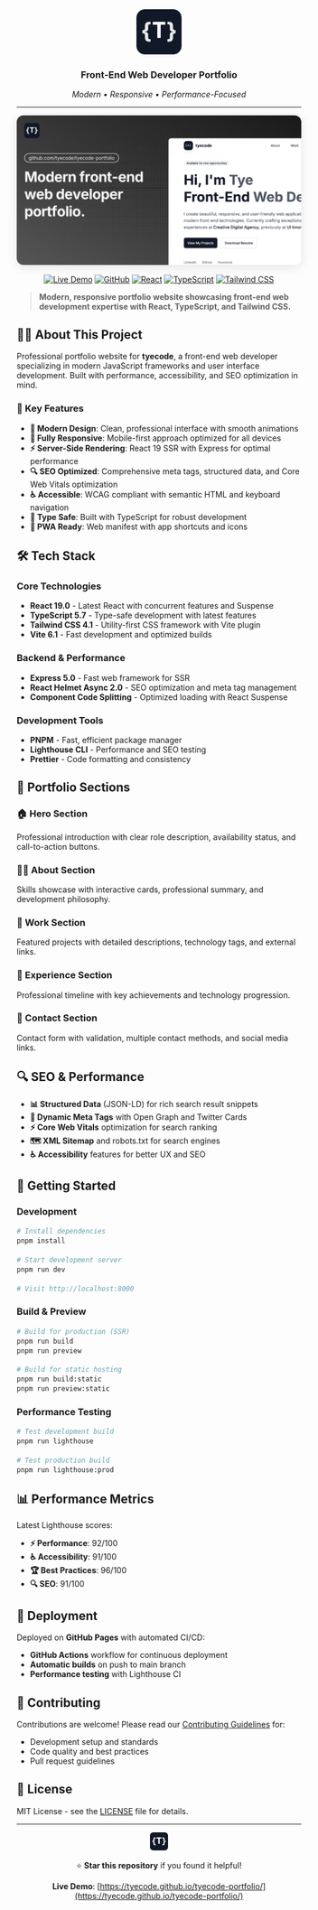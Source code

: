 <div align="center">

<img src="public/favicon.png" alt="tyecode logo" width="80" height="80" />

### Front-End Web Developer Portfolio

<p align="center">
  <em>Modern • Responsive • Performance-Focused</em>
</p>

---

<img src="public/images/og.png" alt="Portfolio Preview" width="700" style="border-radius: 12px; box-shadow: 0 4px 20px rgba(0,0,0,0.1);" />

<br />

</div>

<div align="center">

[![Live Demo](https://img.shields.io/badge/Live-Demo-brightgreen?style=for-the-badge&logo=github)](https://tyecode.github.io/tyecode-portfolio/)
[![GitHub](https://img.shields.io/badge/GitHub-Repository-black?style=for-the-badge&logo=github)](https://github.com/tyecode/tyecode-portfolio)
[![React](https://img.shields.io/badge/React-19.0-blue?style=for-the-badge&logo=react)](https://reactjs.org/)
[![TypeScript](https://img.shields.io/badge/TypeScript-5.7-blue?style=for-the-badge&logo=typescript)](https://www.typescriptlang.org/)
[![Tailwind CSS](https://img.shields.io/badge/Tailwind-4.1-38B2AC?style=for-the-badge&logo=tailwind-css)](https://tailwindcss.com/)

</div>

> **Modern, responsive portfolio website showcasing front-end web development expertise with React, TypeScript, and Tailwind CSS.**

## 👨‍💻 About This Project

Professional portfolio website for **tyecode**, a front-end web developer specializing in modern JavaScript frameworks and user interface development. Built with performance, accessibility, and SEO optimization in mind.

### 🎯 Key Features

- **🎨 Modern Design**: Clean, professional interface with smooth animations
- **📱 Fully Responsive**: Mobile-first approach optimized for all devices
- **⚡ Server-Side Rendering**: React 19 SSR with Express for optimal performance
- **🔍 SEO Optimized**: Comprehensive meta tags, structured data, and Core Web Vitals optimization
- **♿ Accessible**: WCAG compliant with semantic HTML and keyboard navigation
- **🔧 Type Safe**: Built with TypeScript for robust development
- **📱 PWA Ready**: Web manifest with app shortcuts and icons

## 🛠️ Tech Stack

### Core Technologies

- **React 19.0** - Latest React with concurrent features and Suspense
- **TypeScript 5.7** - Type-safe development with latest features
- **Tailwind CSS 4.1** - Utility-first CSS framework with Vite plugin
- **Vite 6.1** - Fast development and optimized builds

### Backend & Performance

- **Express 5.0** - Fast web framework for SSR
- **React Helmet Async 2.0** - SEO optimization and meta tag management
- **Component Code Splitting** - Optimized loading with React Suspense

### Development Tools

- **PNPM** - Fast, efficient package manager
- **Lighthouse CLI** - Performance and SEO testing
- **Prettier** - Code formatting and consistency

## 🎨 Portfolio Sections

### 🏠 Hero Section

Professional introduction with clear role description, availability status, and call-to-action buttons.

### 👨‍💻 About Section

Skills showcase with interactive cards, professional summary, and development philosophy.

### 💼 Work Section

Featured projects with detailed descriptions, technology tags, and external links.

### 🎯 Experience Section

Professional timeline with key achievements and technology progression.

### 📧 Contact Section

Contact form with validation, multiple contact methods, and social media links.

## 🔍 SEO & Performance

- **📊 Structured Data** (JSON-LD) for rich search result snippets
- **🎯 Dynamic Meta Tags** with Open Graph and Twitter Cards
- **⚡ Core Web Vitals** optimization for search ranking
- **🗺️ XML Sitemap** and robots.txt for search engines
- **♿ Accessibility** features for better UX and SEO

## 🚀 Getting Started

### Development

```bash
# Install dependencies
pnpm install

# Start development server
pnpm run dev

# Visit http://localhost:8000
```

### Build & Preview

```bash
# Build for production (SSR)
pnpm run build
pnpm run preview

# Build for static hosting
pnpm run build:static
pnpm run preview:static
```

### Performance Testing

```bash
# Test development build
pnpm run lighthouse

# Test production build
pnpm run lighthouse:prod
```

## 📊 Performance Metrics

Latest Lighthouse scores:

- **⚡ Performance**: 92/100
- **♿ Accessibility**: 91/100
- **🏆 Best Practices**: 96/100
- **🔍 SEO**: 91/100

## 🚀 Deployment

Deployed on **GitHub Pages** with automated CI/CD:

- **GitHub Actions** workflow for continuous deployment
- **Automatic builds** on push to main branch
- **Performance testing** with Lighthouse CI

## 🤝 Contributing

Contributions are welcome! Please read our [Contributing Guidelines](CONTRIBUTING.md) for:

- Development setup and standards
- Code quality and best practices
- Pull request guidelines

## 📄 License

MIT License - see the [LICENSE](LICENSE) file for details.

---

<div align="center">
  <img src="public/favicon.png" alt="tyecode" width="32" height="32" />
  
  ⭐ **Star this repository** if you found it helpful!
  
  **Live Demo**: [https://tyecode.github.io/tyecode-portfolio/](https://tyecode.github.io/tyecode-portfolio/)
</div>
